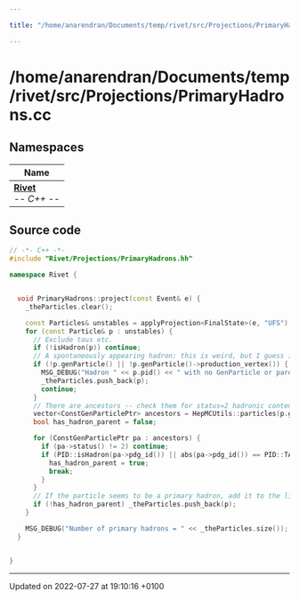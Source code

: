 ```yaml
---

title: "/home/anarendran/Documents/temp/rivet/src/Projections/PrimaryHadrons.cc"

---
```


# /home/anarendran/Documents/temp/rivet/src/Projections/PrimaryHadrons.cc



## Namespaces

| Name           |
| -------------- |
| **[Rivet](http://example.org/namespaces/namespacerivet/)** <br>-*- C++ -*-  |




## Source code

```cpp
// -*- C++ -*-
#include "Rivet/Projections/PrimaryHadrons.hh"

namespace Rivet {


  void PrimaryHadrons::project(const Event& e) {
    _theParticles.clear();

    const Particles& unstables = applyProjection<FinalState>(e, "UFS").particles();
    for (const Particle& p : unstables) {
      // Exclude taus etc.
      if (!isHadron(p)) continue;
      // A spontaneously appearing hadron: this is weird, but I guess is allowed... and is primary
      if (!p.genParticle() || !p.genParticle()->production_vertex()) {
        MSG_DEBUG("Hadron " << p.pid() << " with no GenParticle or parent found: treating as primary");
        _theParticles.push_back(p);
        continue;
      }
      // There are ancestors -- check them for status=2 hadronic content
      vector<ConstGenParticlePtr> ancestors = HepMCUtils::particles(p.genParticle(), Relatives::ANCESTORS);
      bool has_hadron_parent = false;

      for (ConstGenParticlePtr pa : ancestors) {
        if (pa->status() != 2) continue;
        if (PID::isHadron(pa->pdg_id()) || abs(pa->pdg_id()) == PID::TAU) {
          has_hadron_parent = true;
          break;
        }
      }
      // If the particle seems to be a primary hadron, add it to the list
      if (!has_hadron_parent) _theParticles.push_back(p);
    }

    MSG_DEBUG("Number of primary hadrons = " << _theParticles.size());
  }


}
```


-------------------------------

Updated on 2022-07-27 at 19:10:16 +0100
